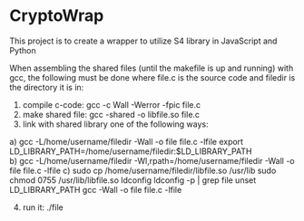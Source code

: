 # CryptoWrap

This project is to create a wrapper to utilize S4 library in JavaScript and Python


When assembling the shared files (until the makefile is up and running) with gcc, the following must be done where file.c is the source code and filedir is the directory it is in:

  1) compile c-code: gcc -c Wall -Werror -fpic file.c
  2) make shared file: gcc -shared -o libfile.so file.c
  3) link with shared library one of the following ways:
      
a) gcc -L/home/username/filedir -Wall -o file file.c -lfile
       export LD_LIBRARY_PATH=/home/username/filedir:$LD_LIBRARY_PATH   
b) gcc -L/home/username/filedir -Wl,rpath=/home/username/filedir -Wall -o file file.c -lfile
c) sudo cp /home/username/filedir/libfile.so /usr/lib
         sudo chmod 0755 /usr/lib/libfile.so
         ldconfig
         ldconfig -p | grep file
         unset LD_LIBRARY_PATH
         gcc -Wall -o file file.c -lfile
   
  4) run it: ./file
